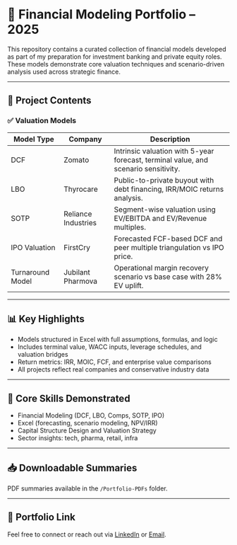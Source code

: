 
# 💼 Financial Modeling Portfolio – 2025

This repository contains a curated collection of financial models developed as part of my preparation for investment banking and private equity roles. These models demonstrate core valuation techniques and scenario-driven analysis used across strategic finance.

---

## 📂 Project Contents

### ✅ Valuation Models

| Model Type       | Company             | Description |
|------------------|---------------------|-------------|
| DCF              | Zomato              | Intrinsic valuation with 5-year forecast, terminal value, and scenario sensitivity. |
| LBO              | Thyrocare           | Public-to-private buyout with debt financing, IRR/MOIC returns analysis. |
| SOTP             | Reliance Industries | Segment-wise valuation using EV/EBITDA and EV/Revenue multiples. |
| IPO Valuation    | FirstCry            | Forecasted FCF-based DCF and peer multiple triangulation vs IPO price. |
| Turnaround Model | Jubilant Pharmova   | Operational margin recovery scenario vs base case with 28% EV uplift. |

---

## 📊 Key Highlights

- Models structured in Excel with full assumptions, formulas, and logic
- Includes terminal value, WACC inputs, leverage schedules, and valuation bridges
- Return metrics: IRR, MOIC, FCF, and enterprise value comparisons
- All projects reflect real companies and conservative industry data

---

## 🧠 Core Skills Demonstrated

- Financial Modeling (DCF, LBO, Comps, SOTP, IPO)
- Excel (forecasting, scenario modeling, NPV/IRR)
- Capital Structure Design and Valuation Strategy
- Sector insights: tech, pharma, retail, infra

---

## 📥 Downloadable Summaries

PDF summaries available in the `/Portfolio-PDFs` folder.

---

## 🔗 Portfolio Link

Feel free to connect or reach out via [LinkedIn](https://linkedin.com) or [Email](mailto:youremail@example.com).
